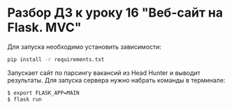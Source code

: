 # Разбор ДЗ к уроку 16 "Веб-сайт на Flask. MVC"

Для запуска необходимо установить зависимости:
```bash
pip install -r requirements.txt
```

Запускает сайт по парсингу вакансий из Head Hunter и выводит результаты. Для запуска сервера нужно набрать команды
в терминале:

```bash
$ export FLASK_APP=MAIN
$ flask run
```